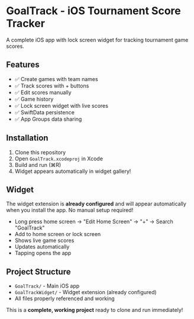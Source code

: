 # GoalTrack - iOS Tournament Score Tracker

A complete iOS app with lock screen widget for tracking tournament game scores.

## Features

- ✅ Create games with team names
- ✅ Track scores with + buttons  
- ✅ Edit scores manually
- ✅ Game history
- ✅ Lock screen widget with live scores
- ✅ SwiftData persistence
- ✅ App Groups data sharing

## Installation

1. Clone this repository
2. Open `GoalTrack.xcodeproj` in Xcode
3. Build and run (⌘R)
4. Widget appears automatically in widget gallery!

## Widget

The widget extension is **already configured** and will appear automatically when you install the app. No manual setup required!

- Long press home screen → "Edit Home Screen" → "+" → Search "GoalTrack"
- Add to home screen or lock screen
- Shows live game scores
- Updates automatically
- Tapping opens the app

## Project Structure

- `GoalTrack/` - Main iOS app
- `GoalTrackWidget/` - Widget extension (already configured)
- All files properly referenced and working

This is a **complete, working project** ready to clone and run immediately!

